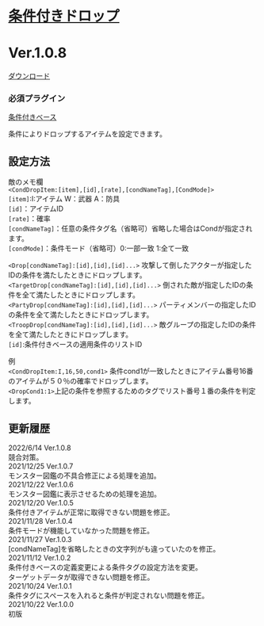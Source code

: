 # [条件付きドロップ](https://raw.githubusercontent.com/nuun888/MZ/master/NUUN_ConditionalDrops.js)
# Ver.1.0.8
[ダウンロード](https://raw.githubusercontent.com/nuun888/MZ/master/NUUN_ConditionalDrops.js)
### 必須プラグイン
[条件付きベース](https://github.com/nuun888/MZ/blob/master/README/ConditionsBase.md)  

条件によりドロップするアイテムを設定できます。  

## 設定方法
敵のメモ欄  
`<CondDropItem:[item],[id],[rate],[condNameTag],[CondMode]>`  
`[item]`:I:アイテム W：武器 A：防具  
`[id]`：アイテムID  
`[rate]`：確率  
`[condNameTag]`：任意の条件タグ名（省略可）省略した場合はCondが指定されます。  
`[condMode]`：条件モード（省略可）0:一部一致 1:全て一致  

`<Drop[condNameTag]:[id],[id],[id]...>` 攻撃して倒したアクターが指定したIDの条件を満たしたときにドロップします。  
`<TargetDrop[condNameTag]:[id],[id],[id]...>` 倒された敵が指定したIDの条件を全て満たしたときにドロップします。  
`<PartyDrop[condNameTag]:[id],[id],[id]...>` パーティメンバーの指定したIDの条件を全て満たしたときにドロップします。  
`<TroopDrop[condNameTag]:[id],[id],[id]...>` 敵グループの指定したIDの条件を全て満たしたときにドロップします。  
`[id]`:条件付きベースの適用条件のリストID

例  
`<CondDropItem:I,16,50,cond1>` 条件cond1が一致したときにアイテム番号16番のアイテムが５０％の確率でドロップします。  
`<DropCond1:1>`上記の条件を参照するためのタグでリスト番号１番の条件を判定します。  

## 更新履歴
2022/6/14 Ver.1.0.8  
競合対策。  
2021/12/25 Ver.1.0.7  
モンスター図鑑の不具合修正による処理を追加。  
2021/12/22 Ver.1.0.6  
モンスター図鑑に表示させるための処理を追加。  
2021/12/20 Ver.1.0.5  
条件付きアイテムが正常に取得できない問題を修正。  
2021/11/28 Ver.1.0.4  
条件モードが機能していなかった問題を修正。  
2021/11/27 Ver.1.0.3  
[condNameTag]を省略したときの文字列がも違っていたのを修正。  
2021/11/12 Ver.1.0.2  
条件付きベースの定義変更による条件タグの設定方法を変更。  
ターゲットデータが取得できない問題を修正。  
2021/10/24 Ver.1.0.1  
条件タグにスペースを入れると条件が判定されない問題を修正。  
2021/10/22 Ver.1.0.0  
初版  
